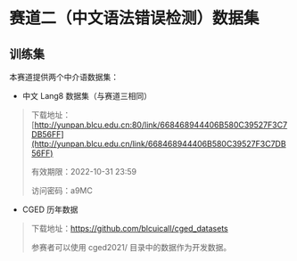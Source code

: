 # 赛道二（中文语法错误检测）数据集

## 训练集

本赛道提供两个中介语数据集：

- 中文 Lang8 数据集（与赛道三相同）

> 下载地址：[http://yunpan.blcu.edu.cn:80/link/668468944406B580C39527F3C7DB56FF](http://yunpan.blcu.edu.cn/link/668468944406B580C39527F3C7DB56FF)
>
> 有效期限：2022-10-31 23:59
>
> 访问密码：a9MC

- CGED 历年数据

> 下载地址：https://github.com/blcuicall/cged_datasets
>
> 参赛者可以使用 cged2021/ 目录中的数据作为开发数据。
